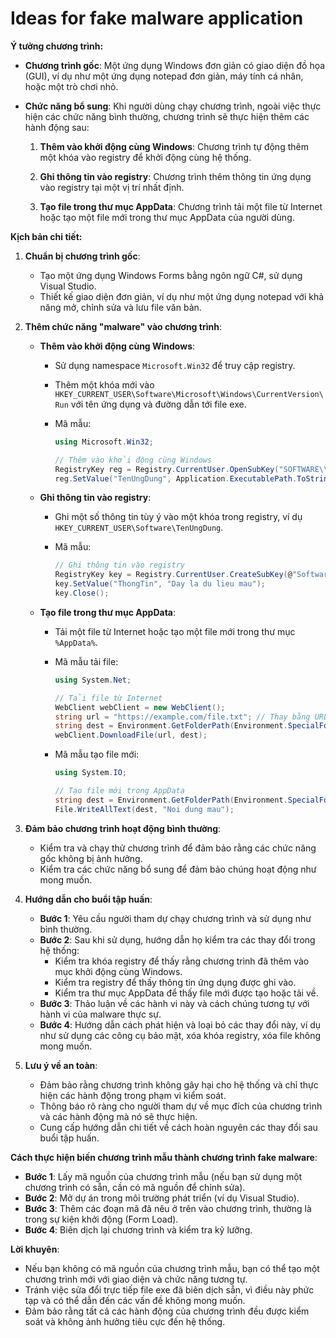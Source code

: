 # Ideas for fake malware application

**Ý tưởng chương trình:**

- **Chương trình gốc**: Một ứng dụng Windows đơn giản có giao diện đồ họa (GUI), ví dụ như một ứng dụng notepad đơn giản, máy tính cá nhân, hoặc một trò chơi nhỏ.

- **Chức năng bổ sung**: Khi người dùng chạy chương trình, ngoài việc thực hiện các chức năng bình thường, chương trình sẽ thực hiện thêm các hành động sau:

  1. **Thêm vào khởi động cùng Windows**: Chương trình tự động thêm một khóa vào registry để khởi động cùng hệ thống.

  2. **Ghi thông tin vào registry**: Chương trình thêm thông tin ứng dụng vào registry tại một vị trí nhất định.

  3. **Tạo file trong thư mục AppData**: Chương trình tải một file từ Internet hoặc tạo một file mới trong thư mục AppData của người dùng.

**Kịch bản chi tiết:**

1. **Chuẩn bị chương trình gốc**:

   - Tạo một ứng dụng Windows Forms bằng ngôn ngữ C#, sử dụng Visual Studio.
   - Thiết kế giao diện đơn giản, ví dụ như một ứng dụng notepad với khả năng mở, chỉnh sửa và lưu file văn bản.

2. **Thêm chức năng "malware" vào chương trình**:

   - **Thêm vào khởi động cùng Windows**:
     - Sử dụng namespace `Microsoft.Win32` để truy cập registry.
     - Thêm một khóa mới vào `HKEY_CURRENT_USER\Software\Microsoft\Windows\CurrentVersion\Run` với tên ứng dụng và đường dẫn tới file exe.
     - Mã mẫu:

       ```csharp
       using Microsoft.Win32;

       // Thêm vào khởi động cùng Windows
       RegistryKey reg = Registry.CurrentUser.OpenSubKey("SOFTWARE\\Microsoft\\Windows\\CurrentVersion\\Run", true);
       reg.SetValue("TenUngDung", Application.ExecutablePath.ToString());
       ```

   - **Ghi thông tin vào registry**:
     - Ghi một số thông tin tùy ý vào một khóa trong registry, ví dụ `HKEY_CURRENT_USER\Software\TenUngDung`.
     - Mã mẫu:

       ```csharp
       // Ghi thông tin vào registry
       RegistryKey key = Registry.CurrentUser.CreateSubKey(@"Software\TenUngDung");
       key.SetValue("ThongTin", "Day la du lieu mau");
       key.Close();
       ```

   - **Tạo file trong thư mục AppData**:
     - Tải một file từ Internet hoặc tạo một file mới trong thư mục `%AppData%`.
     - Mã mẫu tải file:

       ```csharp
       using System.Net;

       // Tải file từ Internet
       WebClient webClient = new WebClient();
       string url = "https://example.com/file.txt"; // Thay bằng URL của bạn
       string dest = Environment.GetFolderPath(Environment.SpecialFolder.ApplicationData) + @"\file.txt";
       webClient.DownloadFile(url, dest);
       ```

     - Mã mẫu tạo file mới:

       ```csharp
       using System.IO;

       // Tạo file mới trong AppData
       string dest = Environment.GetFolderPath(Environment.SpecialFolder.ApplicationData) + @"\file.txt";
       File.WriteAllText(dest, "Noi dung mau");
       ```

3. **Đảm bảo chương trình hoạt động bình thường**:

   - Kiểm tra và chạy thử chương trình để đảm bảo rằng các chức năng gốc không bị ảnh hưởng.
   - Kiểm tra các chức năng bổ sung để đảm bảo chúng hoạt động như mong muốn.

4. **Hướng dẫn cho buổi tập huấn**:

   - **Bước 1**: Yêu cầu người tham dự chạy chương trình và sử dụng như bình thường.
   - **Bước 2**: Sau khi sử dụng, hướng dẫn họ kiểm tra các thay đổi trong hệ thống:
     - Kiểm tra khóa registry để thấy rằng chương trình đã thêm vào mục khởi động cùng Windows.
     - Kiểm tra registry để thấy thông tin ứng dụng được ghi vào.
     - Kiểm tra thư mục AppData để thấy file mới được tạo hoặc tải về.
   - **Bước 3**: Thảo luận về các hành vi này và cách chúng tương tự với hành vi của malware thực sự.
   - **Bước 4**: Hướng dẫn cách phát hiện và loại bỏ các thay đổi này, ví dụ như sử dụng các công cụ bảo mật, xóa khóa registry, xóa file không mong muốn.

5. **Lưu ý về an toàn**:

   - Đảm bảo rằng chương trình không gây hại cho hệ thống và chỉ thực hiện các hành động trong phạm vi kiểm soát.
   - Thông báo rõ ràng cho người tham dự về mục đích của chương trình và các hành động mà nó sẽ thực hiện.
   - Cung cấp hướng dẫn chi tiết về cách hoàn nguyên các thay đổi sau buổi tập huấn.

**Cách thực hiện biến chương trình mẫu thành chương trình fake malware**:

- **Bước 1**: Lấy mã nguồn của chương trình mẫu (nếu bạn sử dụng một chương trình có sẵn, cần có mã nguồn để chỉnh sửa).
- **Bước 2**: Mở dự án trong môi trường phát triển (ví dụ Visual Studio).
- **Bước 3**: Thêm các đoạn mã đã nêu ở trên vào chương trình, thường là trong sự kiện khởi động (Form Load).
- **Bước 4**: Biên dịch lại chương trình và kiểm tra kỹ lưỡng.

**Lời khuyên**:

- Nếu bạn không có mã nguồn của chương trình mẫu, bạn có thể tạo một chương trình mới với giao diện và chức năng tương tự.
- Tránh việc sửa đổi trực tiếp file exe đã biên dịch sẵn, vì điều này phức tạp và có thể dẫn đến các vấn đề không mong muốn.
- Đảm bảo rằng tất cả các hành động của chương trình đều được kiểm soát và không ảnh hưởng tiêu cực đến hệ thống.
